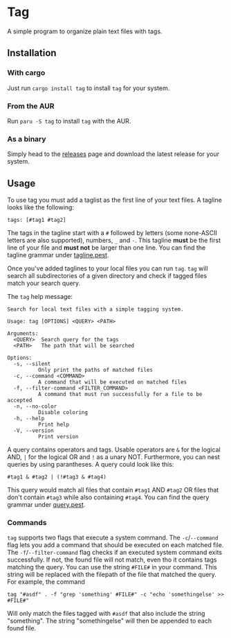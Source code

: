 # Tag

A simple program to organize plain text files with tags.

## Installation

### With cargo

Just run `cargo install tag` to install `tag` for your system.

### From the AUR

Run `paru -S tag` to install `tag` with the AUR.

### As a binary

Simply head to the [releases](https://github.com/miampf/tag/releases) page and download the latest release for your system.

## Usage

To use tag you must add a taglist as the first line of your text files. A tagline looks like the following:

```
tags: [#tag1 #tag2]
```

The tags in the tagline start with a `#` followed by letters (some none-ASCII letters are also supported), numbers, `_` and `-`. This tagline **must** be the first line of your file and **must not** be larger than one line. You can find the tagline grammar under [tagline.pest](./tagline.pest).

Once you've added taglines to your local files you can run `tag`. `tag` will search all subdirectories of a given directory and check if tagged files match your search query.

The `tag` help message:

```
Search for local text files with a simple tagging system.

Usage: tag [OPTIONS] <QUERY> <PATH>

Arguments:
  <QUERY>  Search query for the tags
  <PATH>   The path that will be searched

Options:
  -s, --silent
          Only print the paths of matched files
  -c, --command <COMMAND>
          A command that will be executed on matched files
  -f, --filter-command <FILTER_COMMAND>
          A command that must run successfully for a file to be accepted
  -n, --no-color
          Disable coloring
  -h, --help
          Print help
  -V, --version
          Print version
```

A query contains operators and tags. Usable operators are `&` for the logical AND, `|` for the logical OR and `!` as a unary NOT. Furthermore, you can nest queries by using parantheses. A query could look like this:

```
#tag1 & #tag2 | (!#tag3 & #tag4)
```

This query would match all files that contain `#tag1` AND `#tag2` OR files that don't contain `#tag3` while also containing `#tag4`. You can find the query grammar under [query.pest](./query.pest).

### Commands

`tag` supports two flags that execute a system command. The `-c`/`--command` flag lets you add a command that should be executed on each matched file. The `-f`/`--filter-command` flag checks if an executed system command exits successfully. If not, the found file will not match, even tho it contains tags matching the query. You can use the string `#FILE#` in your command. This string will be replaced with the filepath of the file that matched the query. For example, the command

```
tag "#asdf" . -f "grep 'something' #FILE#" -c "echo 'somethingelse' >> #FILE#"
```

Will only match the files tagged with `#asdf` that also include the string "something". The string "somethingelse" will then be appended to each found file.
